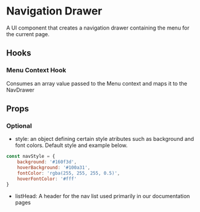# Navigation Drawer

A UI component that creates a navigation drawer containing the menu for the current page.

## Hooks

### Menu Context Hook

Consumes an array value passed to the Menu context and maps it to the NavDrawer

## Props

### Optional

-   style: an object defining certain style atributes such as background and font colors. Default style and example below.

```jsx
const navStyle = {
    background: '#160f3d',
    hoverBackground: '#100a31',
    fontColor: 'rgba(255, 255, 255, 0.5)',
    hoverFontColor: '#fff'
}
```

-   listHead: A header for the nav list used primarily in our documentation pages
